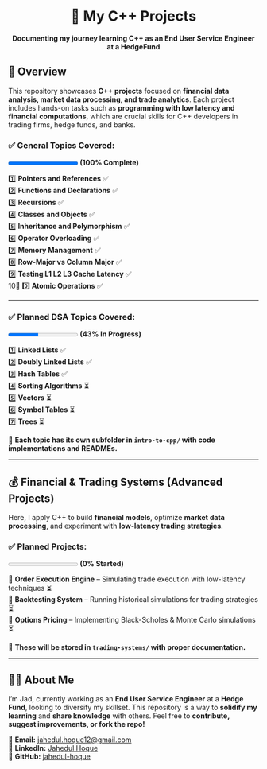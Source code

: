 <h1 align="center">🚀 My C++ Projects</h1>
<p align="center">
  <b>Documenting my journey learning C++ as an End User Service Engineer at a HedgeFund</b>
</p>

## **📌 Overview**
This repository showcases **C++ projects** focused on **financial data analysis, market data processing, and trade analytics**. Each project includes hands-on tasks such as **programming with low latency and financial computations**, which are crucial skills for C++ developers in trading firms, hedge funds, and banks.

### ✅ General Topics Covered:  

<progress value="9" max="9"></progress> **(100% Complete)**

1️⃣ **Pointers and References**  ✅  
2️⃣ **Functions and Declarations** ✅  
3️⃣ **Recursions** ✅  
4️⃣ **Classes and Objects** ✅  
5️⃣ **Inheritance and Polymorphism** ✅  
6️⃣ **Operator Overloading** ✅  
7️⃣ **Memory Management** ✅  
8️⃣ **Row-Major vs Column Major** ✅  
9️⃣ **Testing L1 L2 L3 Cache Latency** ✅  
10⃣ 0️⃣ **Atomic Operations** ✅

---

### ✅ Planned DSA Topics Covered:  

<progress value="3" max="7"></progress> **(43% In Progress)**

1️⃣ **Linked Lists** ✅  
2️⃣ **Doubly Linked Lists** ✅  
3️⃣ **Hash Tables** ✅  
4️⃣ **Sorting Algorithms** ⏳  
5️⃣ **Vectors** ⏳  
6️⃣ **Symbol Tables** ⏳  
7️⃣ **Trees** ⏳  

📌 **Each topic has its own subfolder in `intro-to-cpp/` with code implementations and READMEs.**  

---

## 💰 **Financial & Trading Systems (Advanced Projects)**  

Here, I apply C++ to build **financial models**, optimize **market data processing**, and experiment with **low-latency trading strategies**.  

### ✅ Planned Projects:  

<progress value="0" max="3"></progress> **(0% Started)**

🔹 **Order Execution Engine** – Simulating trade execution with low-latency techniques ⏳  
🔹 **Backtesting System** – Running historical simulations for trading strategies ⏳  
🔹 **Options Pricing** – Implementing Black-Scholes & Monte Carlo simulations ⏳  

📌 **These will be stored in `trading-systems/` with proper documentation.**  

---

## 👨‍💻 About Me
I’m Jad, currently working as an **End User Service Engineer** at a **Hedge Fund**, looking to diversify my skillset. This repository is a way to **solidify my learning** and **share knowledge** with others. Feel free to **contribute, suggest improvements, or fork the repo!**

📧 **Email:** [jahedul.hoque12@gmail.com](mailto:jahedul.hoque12@gmail.com)  
🔗 **LinkedIn:** [Jahedul Hoque](https://www.linkedin.com/in/jahedul-hoque/)  
🚀 **GitHub:** [jahedul-hoque](https://www.github.com/jahedul-hoque)


